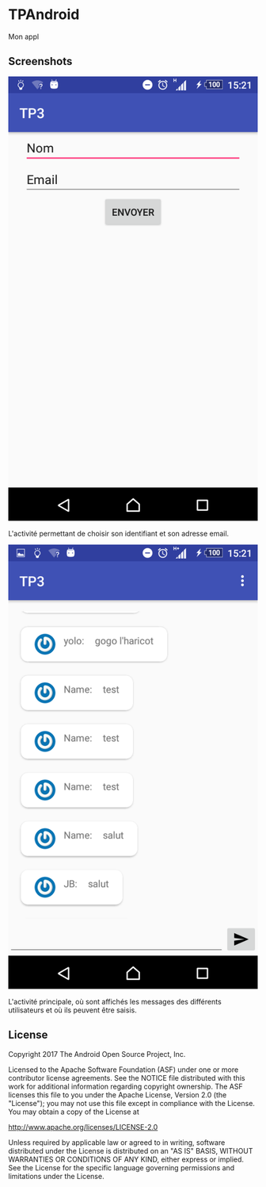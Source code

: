 # TPAndroid

Mon appl
## Screenshots

![Screenshot](LoginActivity.png)

L'activité permettant de choisir son identifiant et son adresse email.

![Screenshot](MainActivity.png)

L'activité principale, où sont affichés les messages des différents utilisateurs et où ils peuvent être saisis.


## License

Copyright 2017 The Android Open Source Project, Inc.

Licensed to the Apache Software Foundation (ASF) under one or more contributor license agreements. See the NOTICE file distributed with this work for additional information regarding copyright ownership. The ASF licenses this file to you under the Apache License, Version 2.0 (the "License"); you may not use this file except in compliance with the License. You may obtain a copy of the License at

http://www.apache.org/licenses/LICENSE-2.0

Unless required by applicable law or agreed to in writing, software distributed under the License is distributed on an "AS IS" BASIS, WITHOUT WARRANTIES OR CONDITIONS OF ANY KIND, either express or implied. See the License for the specific language governing permissions and limitations under the License.
